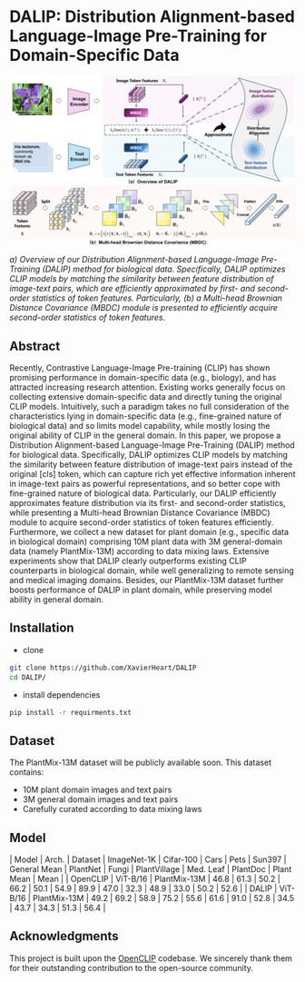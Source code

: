 # DALIP: Distribution Alignment-based Language-Image Pre-Training for Domain-Specific Data
![Framework](framework.png)

*a) Overview of our Distribution Alignment-based Language-Image Pre-Training (DALIP) method for biological data. Specifically, DALIP optimizes CLIP models by matching the similarity between feature distribution of image-text pairs, which are efficiently approximated by first- and second-order statistics of token features. Particularly, (b) a Multi-head Brownian Distance Covariance (MBDC) module is presented to efficiently acquire second-order statistics of token features.*

## Abstract
Recently, Contrastive Language-Image Pre-training (CLIP) has shown promising performance in domain-specific data (e.g., biology), and has attracted increasing research attention. Existing works generally focus on collecting extensive domain-specific data and directly tuning the original CLIP models. Intuitively, such a paradigm takes no full consideration of the characteristics lying in domain-specific data (e.g., fine-grained nature of biological data) and so limits model capability, while mostly losing the original ability of CLIP in the general domain. In this paper, we propose a Distribution Alignment-based Language-Image Pre-Training (DALIP) method for biological data. Specifically, DALIP optimizes CLIP models by matching the similarity between feature distribution of image-text pairs instead of the original [cls] token, which can capture rich yet effective information inherent in image-text pairs as powerful representations, and so better cope with fine-grained nature of biological data. Particularly, our DALIP efficiently approximates feature distribution via its first- and second-order statistics, while presenting a Multi-head Brownian Distance Covariance (MBDC) module to acquire second-order statistics of token features efficiently. Furthermore, we collect a new dataset for plant domain (e.g., specific data in biological domain) comprising 10M plant data with 3M general-domain data (namely PlantMix-13M) according to data mixing laws. Extensive experiments show that DALIP clearly outperforms existing CLIP counterparts in biological domain, while well generalizing to remote sensing and medical imaging domains. Besides, our PlantMix-13M dataset further boosts performance of DALIP in plant domain, while preserving model ability in general domain.

## Installation

- clone
```sh
git clone https://github.com/XavierHeart/DALIP
cd DALIP/
```
- install dependencies
```sh
pip install -r requirments.txt
```

## Dataset

The PlantMix-13M dataset will be publicly available soon. This dataset contains:
- 10M plant domain images and text pairs
- 3M general domain images and text pairs
- Carefully curated according to data mixing laws
  
## Model
| Model               | Arch.    | Dataset         | ImageNet-1K | Cifar-100 | Cars  | Pets  | Sun397 | General Mean | PlantNet | Fungi | PlantVillage | Med. Leaf | PlantDoc | Plant Mean | Mean  |
| OpenCLIP            | ViT-B/16 | PlantMix-13M    | 46.8        | 61.3      | 50.2  | 66.2  | 50.1   | 54.9         | 89.9    | 47.0   | 32.3         | 48.9      | 33.0     | 50.2       | 52.6  |
| DALIP               | ViT-B/16 | PlantMix-13M    | 49.2        | 69.2      | 58.9  | 75.2  | 55.6   | 61.6         | 91.0     | 52.8  | 34.5         | 43.7      | 34.3     | 51.3       | 56.4  |

## Acknowledgments

This project is built upon the [OpenCLIP](https://github.com/mlfoundations/open_clip) codebase. We sincerely thank them for their outstanding contribution to the open-source community.

